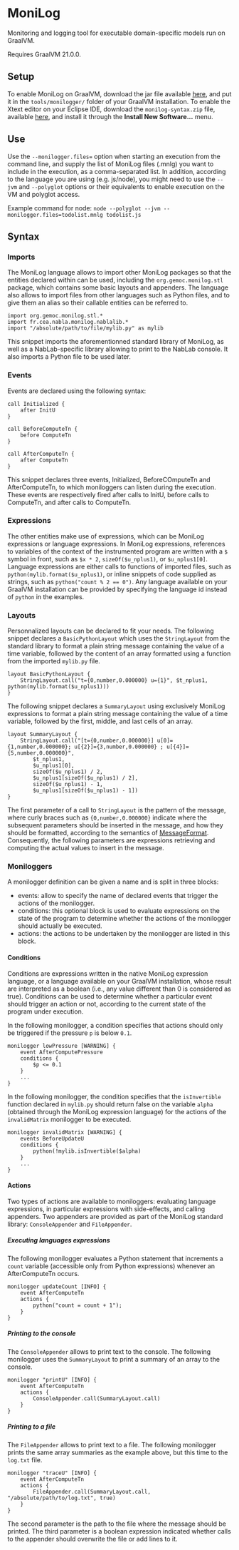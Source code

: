 # MoniLog
Monitoring and logging tool for executable domain-specific models run on GraalVM.

Requires GraalVM 21.0.0.

## Setup

To enable MoniLog on GraalVM, download the jar file available [here](https://github.com/gemoc/monilog/releases/tag/v2.0.0), and put it in the `tools/monilogger/` folder of your GraalVM installation. To enable the Xtext editor on your Eclipse IDE, download the `monilog-syntax.zip` file, available [here](https://github.com/gemoc/monilog/releases/tag/v2.0.0), and install it through the **Install New Software...** menu.

## Use

Use the `--monilogger.files=` option when starting an execution from the command line, and supply the list of MoniLog files (.mnlg) you want to include in the execution, as a comma-separated list.
In addition, according to the language you are using (e.g. js/node), you might need to use the `--jvm` and `--polyglot` options or their equivalents to enable execution on the VM and polyglot access.

Example command for node: `node --polyglot --jvm --monilogger.files=todolist.mnlg todolist.js`

## Syntax

### Imports

The MoniLog language allows to import other MoniLog packages so that the entities declared within can be used, including the `org.gemoc.monilog.stl` package, which contains some basic layouts and appenders. The language also allows to import files from other languages such as Python files, and to give them an alias so their callable entities can be referred to.

```
import org.gemoc.monilog.stl.*
import fr.cea.nabla.monilog.nablalib.*
import "/absolute/path/to/file/mylib.py" as mylib
```

This snippet imports the aforementionned standard library of MoniLog, as well as a NabLab-specific library allowing to print to the NabLab console.
It also imports a Python file to be used later.

### Events

Events are declared using the following syntax:

```
call Initialized {
	after InitU
}

call BeforeComputeTn {
	before ComputeTn
}

call AfterComputeTn {
	after ComputeTn
}
```

This snippet declares three events, Initialized, BeforeCOmputeTn and AfterComputeTn, to which moniloggers can listen during the execution. These events are respectively fired after calls to InitU, before calls to ComputeTn, and after calls to ComputeTn.

### Expressions

The other entities make use of expressions, which can be MoniLog expressions or language expressions. In MoniLog expressions, references to variables of the context of the instrumented program are written with a `$` symbol in front, such as `$x * 2`, `sizeOf($u_nplus1)`, or `$u_nplus1[0]`. Language expressions are either calls to functions of imported files, such as `python(mylib.format($u_nplus1)`, or inline snippets of code supplied as strings, such as `python("count % 2 == 0")`. Any language available on your GraalVM installation can be provided by specifying the language id instead of `python` in the examples.


### Layouts

Personnalized layouts can be declared to fit your needs.
The following snippet declares a `BasicPythonLayout` which uses the `StringLayout` from the standard library to format a plain string message containing the value of a time variable, followed by the content of an array formatted using a function from the imported `mylib.py` file.

```
layout BasicPythonLayout {
	StringLayout.call("t={0,number,0.000000} u={1}", $t_nplus1, python(mylib.format($u_nplus1)))
}
```

The following snippet declares a `SummaryLayout` using exclusively MoniLog expressions to format a plain string message containing the value of a time variable, followed by the first, middle, and last cells of an array.

```
layout SummaryLayout {
	StringLayout.call("[t={0,number,0.000000}] u[0]={1,number,0.000000}; u[{2}]={3,number,0.000000} ; u[{4}]={5,number,0.000000}",
		$t_nplus1,
		$u_nplus1[0],
		sizeOf($u_nplus1) / 2,
		$u_nplus1[sizeOf($u_nplus1) / 2],
		sizeOf($u_nplus1) - 1,
		$u_nplus1[sizeOf($u_nplus1) - 1])
}
```

The first parameter of a call to `StringLayout` is the pattern of the message, where curly braces such as `{0,number,0.000000}` indicate where the subsequent parameters should be inserted in the message, and how they should be formatted, according to the semantics of [MessageFormat](https://docs.oracle.com/en/java/javase/11/docs/api/java.base/java/text/MessageFormat.html?is-external=true).
Consequently, the following parameters are expressions retrieving and computing the actual values to insert in the message.

### Moniloggers

A monilogger definition can be given a name and is split in three blocks:

 - events: allow to specify the name of declared events that trigger the actions of the monilogger.
 - conditions: this optional block is used to evaluate expressions on the state of the program to determine whether the actions of the monilogger should actually be executed.
 - actions: the actions to be undertaken by the monilogger are listed in this block.

#### Conditions

Conditions are expressions written in the native MoniLog expression language, or a language available on your GraalVM installation, whose result are interpreted as a boolean (i.e., any value different than 0 is considered as true).
Conditions can be used to determine whether a particular event should trigger an action or not, according to the current state of the program under execution.

In the following monilogger, a condition specifies that actions should only be triggered if the pressure `p` is below `0.1`.

```
monilogger lowPressure [WARNING] {
	event AfterComputePressure
	conditions {
		$p <= 0.1
	}
	...
}
```

In the following monilogger, the condition specifies that the `isInvertible` function declared in `mylib.py` should return false on the variable `alpha` (obtained through the MoniLog expression language) for the actions of the `invalidMatrix` monilogger to be executed.

```
monilogger invalidMatrix [WARNING] {
	events BeforeUpdateU
	conditions {
		python(!mylib.isInvertible($alpha)
	}
	...
}
```

#### Actions

Two types of actions are available to moniloggers: evaluating language expressions, in particular expressions with side-effects, and calling appenders.
Two appenders are provided as part of the MoniLog standard library: `ConsoleAppender` and `FileAppender`.

##### Executing languages expressions

The following monilogger evaluates a Python statement that increments a `count` variable (accessible only from Python expressions) whenever an AfterComputeTn occurs.

```
monilogger updateCount [INFO] {
	event AfterComputeTn
	actions {
		python("count = count + 1");
	}
}
```

##### Printing to the console

The `ConsoleAppender` allows to print text to the console.
The following monilogger uses the `SummaryLayout` to print a summary of an array to the console.

```
monilogger "printU" [INFO] {
	event AfterComputeTn
	actions {
		ConsoleAppender.call(SummaryLayout.call)
	}
}
```

##### Printing to a file

The `FileAppender` allows to print text to a file.
The following monilogger prints the same array summaries as the example above, but this time to the `log.txt` file.

```
monilogger "traceU" [INFO] {
	event AfterComputeTn
	actions {
		FileAppender.call(SummaryLayout.call, "/absolute/path/to/log.txt", true)
	}
}
```

The second parameter is the path to the file where the message should be printed.
The third parameter is a boolean expression indicated whether calls to the appender should overwrite the file or add lines to it.


